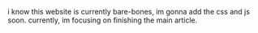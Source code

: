 i know this website is currently bare-bones, im gonna add the css and js soon. currently, im focusing on finishing the main article.
